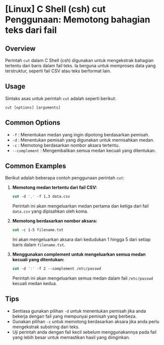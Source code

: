 # [Linux] C Shell (csh) cut Penggunaan: Memotong bahagian teks dari fail

## Overview
Perintah `cut` dalam C Shell (csh) digunakan untuk mengekstrak bahagian tertentu dari baris dalam fail teks. Ia berguna untuk memproses data yang terstruktur, seperti fail CSV atau teks berformat lain.

## Usage
Sintaks asas untuk perintah `cut` adalah seperti berikut:

```
cut [options] [arguments]
```

## Common Options
- `-f` : Menentukan medan yang ingin dipotong berdasarkan pemisah.
- `-d` : Menentukan pemisah yang digunakan untuk memisahkan medan.
- `-c` : Memotong berdasarkan nombor aksara tertentu.
- `--complement` : Mengembalikan semua medan kecuali yang ditentukan.

## Common Examples
Berikut adalah beberapa contoh penggunaan perintah `cut`:

1. **Memotong medan tertentu dari fail CSV:**
   ```csh
   cut -d ',' -f 1,3 data.csv
   ```
   Perintah ini akan mengeluarkan medan pertama dan ketiga dari fail `data.csv` yang dipisahkan oleh koma.

2. **Memotong berdasarkan nombor aksara:**
   ```csh
   cut -c 1-5 filename.txt
   ```
   Ini akan mengeluarkan aksara dari kedudukan 1 hingga 5 dari setiap baris dalam `filename.txt`.

3. **Menggunakan complement untuk mengeluarkan semua medan kecuali yang ditentukan:**
   ```csh
   cut -d ':' -f 2 --complement /etc/passwd
   ```
   Perintah ini akan mengeluarkan semua medan dalam fail `/etc/passwd` kecuali medan kedua.

## Tips
- Sentiasa gunakan pilihan `-d` untuk menentukan pemisah jika anda bekerja dengan fail yang mempunyai pemisah yang berbeza.
- Gunakan pilihan `-c` untuk memotong berdasarkan aksara jika anda perlu mengekstrak substring dari teks.
- Uji perintah anda dengan fail kecil sebelum menggunakannya pada fail yang lebih besar untuk memastikan hasil yang diinginkan.